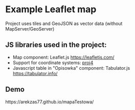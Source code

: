 <h1>Example Leaflet map</h1>

<p>Project uses tiles and GeoJSON as vector data (without MapServer/GeoServer)</p>

<h2>JS libraries used in the project:</h2>

- Map component: Leaflet.js https://leafletjs.com/
- Support for coordinate systems: [proj4](https://www.github.com/kartena/Proj4Leaflet)
- Javascript table in "Opisowka" component: Tabulator.js https://tabulator.info/

<h2>Demo</h2>
https://arekzas77.github.io/mapaTestowa/

